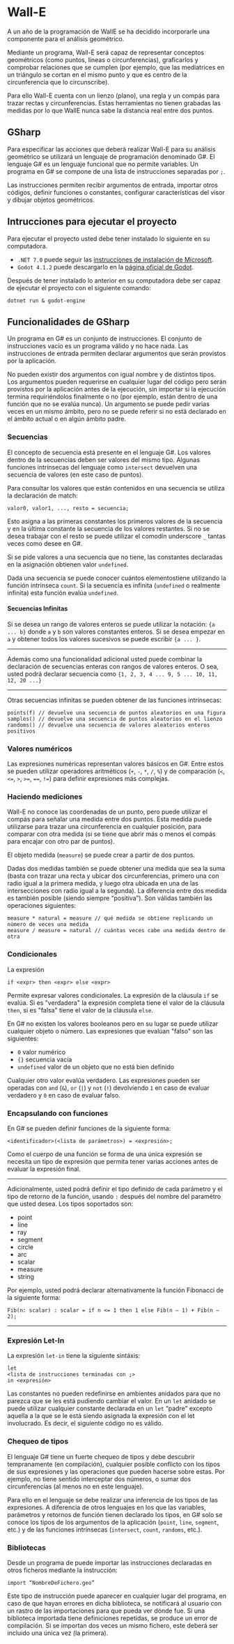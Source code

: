 # Wall-E

A un año de la programación de WallE se ha decidido incorporarle una componente para el análisis geométrico.

Mediante un programa, Wall-E será capaz de representar conceptos geométricos (como puntos, líneas o circunferencias), graficarlos y comprobar relaciones que se cumplen (por ejemplo, que las mediatrices en un triángulo se cortan en el mismo punto y que es centro de la circunferencia que lo circunscribe). 

Para ello Wall-E cuenta con un lienzo (plano), una regla y un compás para trazar rectas y circunferencias. Estas herramientas no tienen grabadas las medidas por lo que WallE nunca sabe la distancia real entre dos puntos.

## GSharp

Para especificar las acciones que deberá realizar Wall-E para su análisis geométrico se utilizará un lenguaje de programación denominado G#. El lenguaje G# es un lenguaje funcional que no permite variables. Un programa en G# se compone de una lista de instrucciones separadas por `;`. 

Las instrucciones permiten recibir argumentos de entrada, importar otros códigos, definir funciones o constantes, configurar características del visor y dibujar objetos  geométricos.

## Intrucciones para ejecutar el proyecto

Para ejecutar el proyecto usted debe tener instalado lo siguiente en su computadora.
- `.NET 7.0` puede seguir las [instrucciones de instalación de Microsoft](https://learn.microsoft.com/en-us/dotnet/core/install/).
- `Godot 4.1.2` puede descargarlo en la [página oficial de Godot](https://godotengine.org/).

Después de tener instalado lo anterior en su computadora debe ser capaz de ejecutar el proyecto con el siguiente comando:

```
dotnet run & godot-engine
```

## Funcionalidades de GSharp

Un programa en G# es un conjunto de instrucciones. El conjunto de instrucciones vacío es un programa válido y no hace nada. Las instrucciones de entrada permiten declarar argumentos que serán provistos por la aplicación.

No pueden existir dos argumentos con igual nombre y de distintos tipos. Los argumentos pueden requerirse en cualquier lugar del código pero serán provistos por la aplicación antes de la ejecución, sin importar si la ejecución termina requiriéndolos finalmente o no (por ejemplo, están dentro de una función que no se evalúa nunca). Un argumento se puede pedir varias veces en un mismo ámbito, pero no se puede referir si no está declarado en el ámbito actual o en algún ámbito padre.

### Secuencias 

El concepto de secuencia está presente en el lenguaje G#. Los valores dentro de la secuencias deben ser valores del mismo tipo. Algunas funciones intrínsecas del lenguaje como `intersect` devuelven una secuencia de valores (en este caso de 
puntos). 

Para consultar los valores que están contenidos en una secuencia se utiliza la declaración de match:

```
valor0, valor1, ..., resto = secuencia;
```

Esto asigna a las primeras constantes los primeros valores de la secuencia y en la última constante la secuencia de los valores restantes. Si no se desea trabajar con el resto se puede utilizar el comodín underscore `_` tantas veces como desee en G#.

Si se pide valores a una secuencia que no tiene, las constantes declaradas en la asignación obtienen valor `undefined`.

Dada una secuencia se puede conocer cuántos elementostiene utilizando la función intrínseca `count`. Si la secuencia es infinita (`undefined` o realmente infinita) esta función evalúa `undefined`.

#### Secuencias Infinitas

Si se desea un rango de valores enteros se puede utilizar la notación: `{a ... b}` donde `a` y `b` son valores constantes enteros. Si se desea empezar en `a` y obtener todos los valores sucesivos se puede escribir `{a ... }`.

-----------

Además como una funcionalidad adicional usted puede combinar la declaración de secuencias enteras con rangos de valores enteros. O sea, usted podrá declarar secuencia como `{1, 2, 3, 4 ... 9, 5 ... 10, 11, 12, 20 ...}`

-----------

Otras secuencias infinitas se pueden obtener de las funciones intrínsecas:

```
points(f) // devuelve una secuencia de puntos aleatorios en una figura 
samples() // devuelve una secuencia de puntos aleatorios en el lienzo 
randoms() // devuelve una secuencia de valores aleatorios enteros positivos
```

### Valores numéricos 

Las expresiones numéricas representan valores básicos en G#. Entre estos se pueden utilizar operadores aritméticos (`+`, `-`, `*`, `/`, `%`) y de comparación (`<`, `<=`, `>`, `>=`, `==`, `!=`) para definir expresiones más complejas.

### Haciendo mediciones

Wall-E no conoce las coordenadas de un punto, pero puede utilizar el compás para señalar una medida entre dos puntos. Esta medida puede utilizarse para trazar una circunferencia en cualquier posición, para comparar con otra medida (si se tiene que abrir más o menos el compás para encajar con otro par de puntos).

El objeto medida (`measure`) se puede crear a partir de dos puntos. 

Dadas dos medidas también se puede obtener una medida que sea la suma (basta con trazar una recta y ubicar dos circunferencias, primero una con radio igual a la primera medida, y luego otra ubicada en una de las intersecciones con radio igual a la segunda). La diferencia entre dos medida es también posible (siendo siempre “positiva”). Son válidas también las operaciones siguientes:

```
measure * natural = measure // qué medida se obtiene replicando un número de veces una medida
measure / measure = natural // cuántas veces cabe una medida dentro de otra
```

### Condicionales

La expresión

```
if <expr> then <expr> else <expr>
```

Permite expresar valores condicionales. La expresión de la cláusula `if` se evalúa. Si es "verdadera" la expresión completa tiene el valor de la cláusula `then`, si es "falsa" tiene el valor de la cláusula `else`.

En G# no existen los valores booleanos pero en su lugar se puede utilizar cualquier objeto o número. Las expresiones que evalúan "falso" son las siguientes:

* `0` valor numérico
* `{}` secuencia vacía
* `undefined` valor de un objeto que no está bien definido

Cualquier otro valor evalúa verdadero. Las expresiones pueden ser operadas con `and` (`&`), `or` (`|`) y `not` (`!`) devolviendo `1` en caso de evaluar verdadero y `0` en caso de evaluar falso.

### Encapsulando con funciones

En G# se pueden definir funciones de la siguiente forma:

```
<identificador>(<lista de parámetros>) = <expresión>;
```

Como el cuerpo de una función se forma de una única expresión se necesita un tipo de expresión que permita tener varias acciones antes de evaluar la expresión final.

----------

Adicionalmente, usted podrá definir el tipo definido de cada parámetro y el tipo de retorno de la función, usando `:` después del nombre del paramétro que usted desea. Los tipos soportados son:

* point
* line
* ray
* segment
* circle
* arc
* scalar
* measure
* string

Por ejemplo, usted podrá declarar alternativamente la función Fibonacci de la siguiente forma:

```
Fib(n: scalar) : scalar = if n <= 1 then 1 else Fib(n – 1) + Fib(n – 2);
```

----------

### Expresión Let-In

La expresión `let-in` tiene la siguiente sintáxis:

```
let
<lista de instrucciones terminadas con ;> 
in <expresión>
```

Las constantes no pueden redefinirse en ambientes anidados para que no parezca que se les está pudiendo cambiar el valor. En un `let` anidado se puede utilizar cualquier constante declarada en un `let` “padre” excepto aquella a la que se le está siendo asignada la expresión con el let involucrado. Es decir, el siguiente código no es válido.

### Chequeo de tipos

El lenguaje G# tiene un fuerte chequeo de tipos y debe descubrir tempranamente (en compilación), cualquier posible conflicto con los tipos de sus expresiones y las operaciones que pueden hacerse sobre estas. Por ejemplo, no tiene sentido interceptar dos números, o sumar dos circunferencias (al menos no en este lenguaje).

Para ello en el lenguaje se debe realizar una inferencia de los tipos de las expresiones. A diferencia de otros lenguajes en los que las variables, parámetros y retornos de función tienen declarado los tipos, en G# solo se conoce los tipos de los argumentos de la aplicación (`point`, `line`, `segment`, etc.) y de las funciones intrínsecas (`intersect`, `count`, `randoms`, etc.).

### Bibliotecas

Desde un programa de puede importar las instrucciones declaradas en otros ficheros mediante la instrucción:

```
import “NombreDeFichero.geo”
```

Este tipo de instrucción puede aparecer en cualquier lugar del programa, en caso de que hayan errores en dicha biblioteca, se notificará al usuario con un rastro de las importaciones para que pueda ver dónde fue. Si una biblioteca importada tiene definiciones repetidas, se produce un error de compilación. Si se importan dos veces un mismo fichero, este deberá ser incluido una única vez (la primera).

